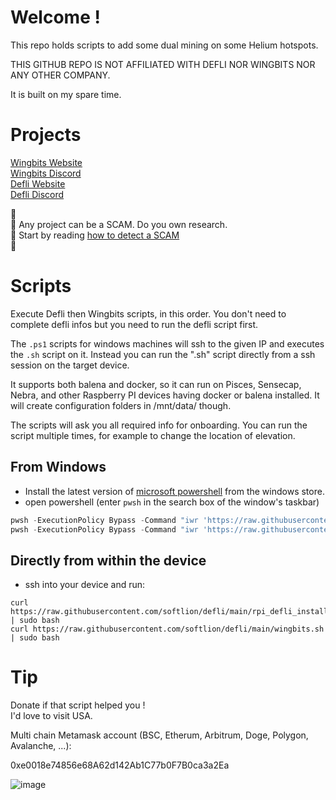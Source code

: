 # Welcome !

This repo holds scripts to add some dual mining on some Helium hotspots.

THIS GITHUB REPO IS NOT AFFILIATED WITH DEFLI NOR WINGBITS NOR ANY OTHER COMPANY.

It is built on my spare time.

# Projects

[Wingbits Website](https://wingbits.com/)  
[Wingbits Discord](https://discord.com/invite/ZmpRW73qRH)  
[Defli Website](https://defli.network/)  
[Defli Discord](https://discord.gg/PpKMhCmewy)

🚨  
🚨 Any project can be a SCAM. Do you own research.  
🚨 Start by reading [how to detect a SCAM](https://www.investopedia.com/articles/forex/042315/beware-these-five-bitcoin-scams.asp)  
🚨  

# Scripts

Execute Defli then Wingbits scripts, in this order. You don't need to complete defli infos but you need to run the defli script first.

The `.ps1` scripts for windows machines will ssh to the given IP and executes the `.sh` script on it.  Instead you can run the ".sh" script directly from a ssh session on the target device.

It supports both balena and docker, so it can run on Pisces, Sensecap, Nebra, and other Raspberry PI devices having docker or balena installed. It will create configuration folders in /mnt/data/ though.

The scripts will ask you all required info for onboarding. You can run the script multiple times, for example to change the location of elevation.

## From Windows
- Install the latest version of [microsoft powershell](https://www.microsoft.com/store/productId/9MZ1SNWT0N5D) from the windows store.
- open powershell (enter `pwsh` in the search box of the window's taskbar)
```powershell
pwsh -ExecutionPolicy Bypass -Command "iwr 'https://raw.githubusercontent.com/softlion/defli/main/windows_defli_installer.ps1' | iex"
pwsh -ExecutionPolicy Bypass -Command "iwr 'https://raw.githubusercontent.com/softlion/defli/main/wingbits.ps1' | iex"
```

## Directly from within the device
- ssh into your device and run:
```shell
curl https://raw.githubusercontent.com/softlion/defli/main/rpi_defli_installer.sh | sudo bash
curl https://raw.githubusercontent.com/softlion/defli/main/wingbits.sh | sudo bash
```

# Tip

Donate if that script helped you !  
I'd love to visit USA.

Multi chain Metamask account (BSC, Etherum, Arbitrum, Doge, Polygon, Avalanche, ...):

0xe0018e74856e68A62d142Ab1C77b0F7B0ca3a2Ea

![image](https://github.com/softlion/defli/assets/190756/9d4f1589-5f7f-46f4-ae0d-1190d2e22762)
